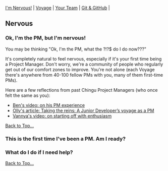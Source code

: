 [I'm Nervous!](#Nervous) | [Voyage](#voyage) | [Your Team](#your-team) | [Git & GitHub](#git-github) | 

## Nervous

### Ok, I'm the PM, but I'm nervous!

You may be thinking "Ok, I'm the PM, what the ?!?$ do I do now???" 

It's completely natural to feel nervous, especially if it's your first time being a Project Manager. Don't worry, we're a community of people who regularly get out of our comfort zones to improve. You're not alone (each Voyage there's anywhere from 40-100 fellow PMs with you, many of them first-time PMs). 

Here are a few reflections from past Chingu Project Managers (who once felt the same as you): 

- [Ben's video: on his PM experience](https://www.youtube.com/watch?v=6TsFBW-c6to&feature=youtu.be)
- [Olly's article: Taking the reins: A Junior Developer’s voyage as a PM](https://medium.com/chingu/taking-the-reins-a-junior-developers-voyage-as-a-pm-c2883ae04467)
- [Vannya's video: on starting off with enthusiasm](https://vimeo.com/244577373)

[Back to Top...](#Nervous)

### This is the first time I've been a PM. Am I ready? 


### What do I do if I need help? 



[Back to Top...](#voyage-wiki)





